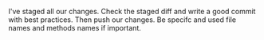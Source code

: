 I've staged all our changes. Check the staged diff and write a good commit with best practices. Then push our changes. Be specifc and used file names and methods names if important.
